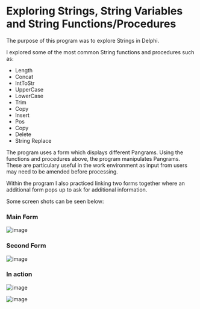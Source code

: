 # Exploring Strings, String Variables and String Functions/Procedures

The purpose of this program was to explore Strings in Delphi.

I explored some of the most common String functions and procedures such as:

* Length
* Concat
* IntToStr
* UpperCase
* LowerCase
* Trim
* Copy
* Insert
* Pos
* Copy
* Delete
* String Replace

The program uses a form which displays different Pangrams. Using the functions and procedures above, the program manipulates Pangrams. These are particulary useful in the work environment as input from users may need to be amended before processing.

Within the program I also practiced linking two forms together where an additional form pops up to ask for additional information.

Some screen shots can be seen below:

### Main Form
![image](https://user-images.githubusercontent.com/91537105/154290117-8a3e2802-5ea4-45ea-be01-0e058fa35358.png)

### Second Form

![image](https://user-images.githubusercontent.com/91537105/154290283-a9e9cb69-dd62-48bc-a2f8-9dbbae3289c2.png)


### In action

![image](https://user-images.githubusercontent.com/91537105/154290798-140fa54c-8d7d-4b22-ad2f-4d4804e64f66.png)

![image](https://user-images.githubusercontent.com/91537105/154291006-1cd20dbf-dca4-4849-bb5c-f1e4bc0741d1.png)



